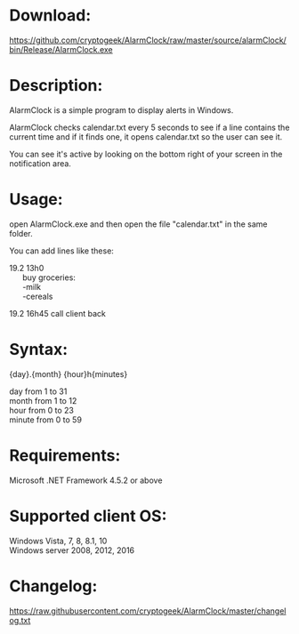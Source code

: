 # Download:
https://github.com/cryptogeek/AlarmClock/raw/master/source/alarmClock/bin/Release/AlarmClock.exe

# Description:
AlarmClock is a simple program to display alerts in Windows.

AlarmClock checks calendar.txt every 5 seconds to see if a line contains the current time and if it finds one, it opens calendar.txt so the user can see it.

You can see it's active by looking on the bottom right of your screen in the notification area.

# Usage:
open AlarmClock.exe and then open the file "calendar.txt" in the same folder.

You can add lines like these:

19.2 13h0  
&nbsp;&nbsp;&nbsp;&nbsp;&nbsp;&nbsp;buy groceries:  
&nbsp;&nbsp;&nbsp;&nbsp;&nbsp;&nbsp;-milk  
&nbsp;&nbsp;&nbsp;&nbsp;&nbsp;&nbsp;-cereals  
	
19.2 16h45 call client back
	
# Syntax:
{day}.{month} {hour}h{minutes}

day from 1 to 31  
month from 1 to 12  
hour from 0 to 23  
minute from 0 to 59  

# Requirements:
Microsoft .NET Framework 4.5.2 or above

# Supported client OS: 
Windows Vista, 7, 8, 8.1, 10  
Windows server 2008, 2012, 2016

# Changelog:
https://raw.githubusercontent.com/cryptogeek/AlarmClock/master/changelog.txt

